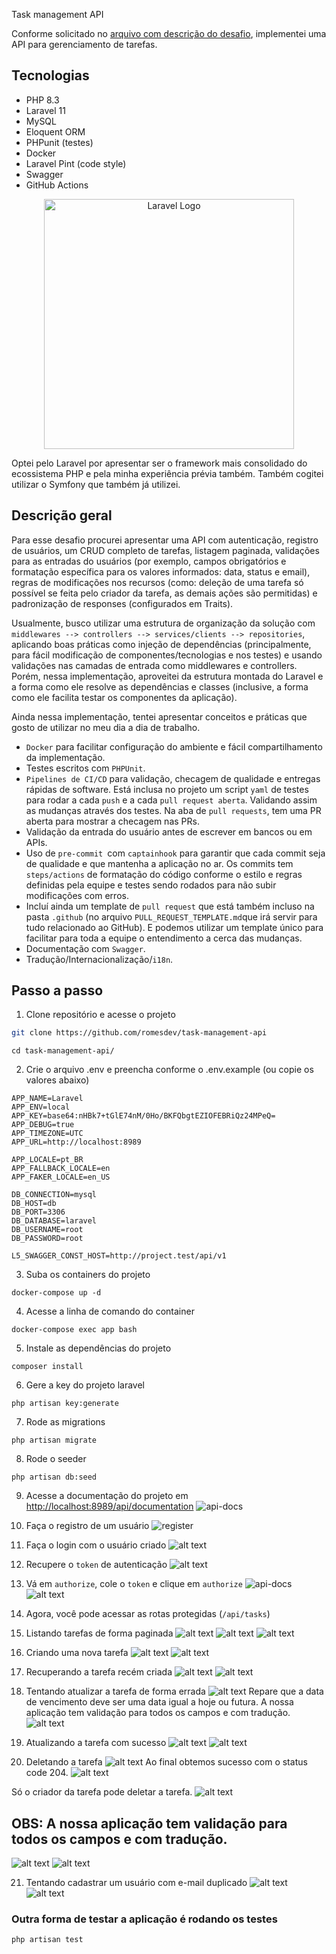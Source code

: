 Task management API


Conforme solicitado no [arquivo com descrição do desafio](https://github.com/romesdev/task-management-api/blob/main/Backend%20developer%20test.pdf), implementei uma API para gerenciamento de tarefas. 

## Tecnologias

- PHP 8.3
- Laravel 11
- MySQL 
- Eloquent ORM
- PHPunit (testes)
- Docker
- Laravel Pint (code style)
- Swagger
- GitHub Actions

<p align="center"><a href="https://laravel.com" target="_blank"><img src="https://raw.githubusercontent.com/laravel/art/master/logo-lockup/5%20SVG/2%20CMYK/1%20Full%20Color/laravel-logolockup-cmyk-red.svg" width="400" alt="Laravel Logo"></a></p>

Optei pelo Laravel por apresentar ser o framework mais consolidado do ecossistema PHP e pela minha experiência prévia também. Também cogitei utilizar o Symfony que também já utilizei. 

## Descrição geral

Para esse desafio procurei apresentar uma API com autenticação, registro de usuários, um CRUD completo de tarefas, listagem paginada, validações para as entradas do usuários (por exemplo, campos obrigatórios e formatação específica para os valores informados: data, status e email), regras de modificações nos recursos (como: deleção de uma tarefa só possível se feita pelo criador da tarefa, as demais ações são permitidas) e padronização de responses (configurados em Traits).

Usualmente, busco utilizar uma estrutura de organização da solução com `middlewares --> controllers --> services/clients --> repositories`, aplicando boas práticas como injeção de dependências (principalmente, para fácil modificação de componentes/tecnologias e nos testes) e usando validações nas camadas de entrada como middlewares e controllers. Porém, nessa implementação, aproveitei da estrutura montada do Laravel e a forma como ele resolve as dependências e classes (inclusive, a forma como ele facilita testar os componentes da aplicação). 


Ainda nessa implementação, tentei apresentar conceitos e práticas que gosto de utilizar no meu dia a dia de trabalho. 

- `Docker` para facilitar configuração do ambiente e fácil compartilhamento da implementação. 
- Testes escritos com `PHPUnit`.
- `Pipelines de CI/CD` para validação, checagem de qualidade e entregas rápidas de software. Está inclusa no projeto um script `yaml` de testes para rodar a cada `push` e a cada `pull request aberta`. Validando assim as mudanças através dos testes. Na aba de `pull requests`, tem uma PR aberta para mostrar a checagem nas PRs.
- Validação da entrada do usuário antes de escrever em bancos ou em APIs.
- Uso de `pre-commit `com `captainhook` para garantir que cada commit seja de qualidade e que mantenha a aplicação no ar. Os commits tem `steps/actions` de formatação do código conforme o estilo e regras definidas pela equipe e testes sendo rodados para não subir modificações com erros. 
- Incluí ainda um template de `pull request` que está também incluso na pasta `.github` (no arquivo `PULL_REQUEST_TEMPLATE.md`que irá servir para tudo relacionado ao GitHub). E podemos utilizar um template único para facilitar para toda a equipe o entendimento a cerca das mudanças. 
- Documentação com `Swagger`.
- Tradução/Internacionalização/`i18n`.

## Passo a passo

1. Clone repositório e acesse o projeto

```bash
git clone https://github.com/romesdev/task-management-api
```

```
cd task-management-api/
```

2. Crie o arquivo .env e preencha conforme o .env.example (ou copie os valores abaixo)

```.env
APP_NAME=Laravel
APP_ENV=local
APP_KEY=base64:nHBk7+tGlE74nM/0Ho/BKFQbgtEZIOFEBRiQz24MPeQ=
APP_DEBUG=true
APP_TIMEZONE=UTC
APP_URL=http://localhost:8989

APP_LOCALE=pt_BR
APP_FALLBACK_LOCALE=en
APP_FAKER_LOCALE=en_US

DB_CONNECTION=mysql
DB_HOST=db
DB_PORT=3306
DB_DATABASE=laravel
DB_USERNAME=root
DB_PASSWORD=root

L5_SWAGGER_CONST_HOST=http://project.test/api/v1

```

3. Suba os containers do projeto

```
docker-compose up -d
```

4. Acesse a linha de comando do container

```
docker-compose exec app bash
```

5. Instale as dependências do projeto

```
composer install
```

6. Gere a key do projeto laravel

```
php artisan key:generate
```

7. Rode as migrations
```
php artisan migrate
```

8. Rode o seeder
```
php artisan db:seed
```
9. Acesse a documentação do projeto em <http://localhost:8989/api/documentation>
![api-docs](docs/images/swagger.png)

10. Faça o registro de um usuário
![register](docs/images/register.png)

11. Faça o login com o usuário criado
![alt text](docs/images/input-login.png)

12. Recupere o `token` de autenticação
![alt text](docs/images/token-login.png)

13. Vá em `authorize`, cole o `token` e clique em `authorize`
![api-docs](docs/images/swagger.png)
![alt text](docs/images/authorize.png)

14. Agora, você pode acessar as rotas protegidas (`/api/tasks`)

15. Listando tarefas de forma paginada
![alt text](docs/images/list-params.png)
![alt text](docs/images/list-data.png)
![alt text](docs/images/metadata.png)

16. Criando uma nova tarefa
![alt text](docs/images/input-task.png)
![alt text](docs/images/task-created.png)

17. Recuperando a tarefa recém criada
![alt text](docs/images/task-id.png)
![alt text](docs/images/task-details.png)

18. Tentando atualizar a tarefa de forma errada
![alt text](docs/images/wrong-input.png) 
Repare que a data de vencimento deve ser uma data igual a hoje ou futura. A nossa aplicação tem validação para todos os campos e com tradução. 
![alt text](docs/images/invalid-date.png)

19. Atualizando a tarefa com sucesso
![alt text](docs/images/input-update.png)
![alt text](docs/images/task-updated.png)

20. Deletando a tarefa 
![alt text](docs/images/input-delete.png)
Ao final obtemos sucesso com o status code 204.
![alt text](docs/images/delete-response.png) 

Só o criador da tarefa pode deletar a tarefa.
![alt text](docs/imagegs/not-deleted.png)

## OBS: A nossa aplicação tem validação para todos os campos e com tradução. 

![alt text](docs/images/example-wrong-input.png)
![alt text](docs/images/validation-example.png)

21. Tentando cadastrar um usuário com e-mail duplicado
![alt text](docs/images/duplicate-email.png)
![alt text](docs/images/duplicate-error.png)

### Outra forma de testar a aplicação é rodando os testes
```bash
php artisan test
```